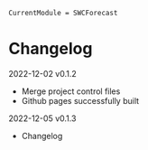 ```@meta
CurrentModule = SWCForecast
```

# Changelog

2022-12-02 v0.1.2
- Merge project control files
- Github pages successfully built

2022-12-05 v0.1.3
- Changelog

```@index
```
